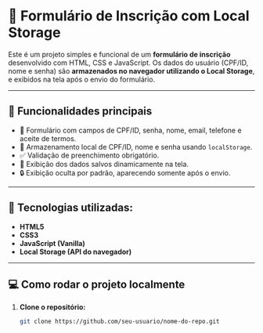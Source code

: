 # 📝 Formulário de Inscrição com Local Storage

Este é um projeto simples e funcional de um **formulário de inscrição** desenvolvido com HTML, CSS e JavaScript. Os dados do usuário (CPF/ID, nome e senha) são **armazenados no navegador utilizando o Local Storage**, e exibidos na tela após o envio do formulário.

---

## 🚀 Funcionalidades principais

- 🧾 Formulário com campos de CPF/ID, senha, nome, email, telefone e aceite de termos.
- 💾 Armazenamento local de CPF/ID, nome e senha usando `localStorage`.
- ✅ Validação de preenchimento obrigatório.
- 👀 Exibição dos dados salvos dinamicamente na tela.
- 🔒 Exibição oculta por padrão, aparecendo somente após o envio.

---

## 🧰 Tecnologias utilizadas:

- **HTML5**
- **CSS3**
- **JavaScript (Vanilla)**
- **Local Storage (API do navegador)**

---

## 💻 Como rodar o projeto localmente

1. **Clone o repositório:**
   ```bash
   git clone https://github.com/seu-usuario/nome-do-repo.git

